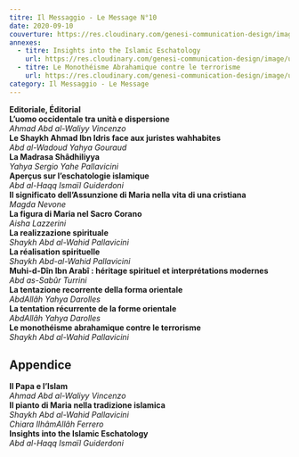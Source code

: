 ```yaml
---
titre: Il Messaggio - Le Message N°10
date: 2020-09-10
couverture: https://res.cloudinary.com/genesi-communication-design/image/upload/v1606125410/ihei/couvertures/messaggio-10_l5lsma.jpg
annexes:
  - titre: Insights into the Islamic Eschatology
    url: https://res.cloudinary.com/genesi-communication-design/image/upload/v1606736221/ihei/PDF/Le%20Message/Le%20Message%2010/Insights-into-the-Islamic_nojkgu.pdf
  - titre: Le Monothéisme Abrahamique contre le terrorisme
    url: https://res.cloudinary.com/genesi-communication-design/image/upload/v1606736221/ihei/PDF/Le%20Message/Le%20Message%2010/Le-Monotheisme-abrahamique-contre-le-terrorisme_mlklph.pdf
category: Il Messaggio - Le Message
---
```

**Editoriale, Éditorial**</br>
**L’uomo occidentale tra unità e dispersione**</br>
*Ahmad Abd al-Waliyy Vincenzo*</br>
**Le Shaykh Ahmad Ibn Idris face aux juristes wahhabites**</br>
*Abd al-Wadoud Yahya Gouraud*</br>
**La Madrasa Shâdhiliyya**</br>
*Yahya Sergio Yahe Pallavicini*</br>
**Aperçus sur l’eschatologie islamique**</br>
*Abd al-Haqq Ismaïl Guiderdoni*</br>
**Il significato dell’Assunzione di Maria nella vita di una cristiana**</br>
*Magda Nevone*</br>
**La figura di Maria nel Sacro Corano**</br>
*Aisha Lazzerini*</br>
**La realizzazione spirituale**</br>
*Shaykh Abd al-Wahid Pallavicini*</br>
**La réalisation spirituelle**</br>
*Shaykh Abd-al-Wahid Pallavicini*</br>
**Muhi-d-Dîn Ibn Arabî&nbsp;: héritage spirituel et interprétations modernes**</br>
*Abd as-Sabûr Turrini*</br>
**La tentazione recorrente della forma orientale**</br>
*AbdAllâh Yahya Darolles*</br>
**La tentation récurrente de la forme orientale**</br>
*AbdAllâh Yahya Darolles*</br>
**Le monothéisme abrahamique contre le terrorisme**</br>
*Shaykh Abd al-Wahid Pallavicini*</br>

## Appendice</br>

**Il Papa e l’Islam**</br>
*Ahmad Abd al-Waliyy Vincenzo*</br>
**Il pianto di Maria nella tradizione islamica**</br>
*Shaykh Abd al-Wahid Pallavicini*</br>
*Chiara IlhâmAllâh Ferrero*</br>
**Insights into the Islamic Eschatology**</br>
*Abd al-Haqq Ismaïl Guiderdoni*